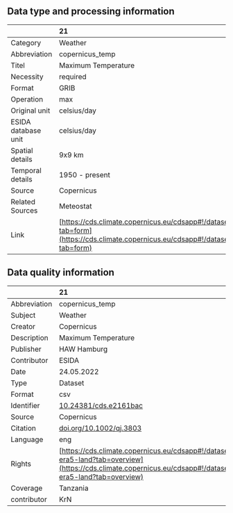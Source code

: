 ## Data type and processing information 

|                     | 21                                                                                                                                                                     | Description                                                                                                                                                            |
|:--------------------|:-----------------------------------------------------------------------------------------------------------------------------------------------------------------------|:-----------------------------------------------------------------------------------------------------------------------------------------------------------------------|
| Category            | Weather                                                                                                                                                                | Weather                                                                                                                                                                |
| Abbreviation        | copernicus_temp                                                                                                                                                        | copernicus_temp                                                                                                                                                        |
| Titel               | Maximum Temperature                                                                                                                                                    | Minumum Temperature                                                                                                                                                    |
| Necessity           | required                                                                                                                                                               | required                                                                                                                                                               |
| Format              | GRIB                                                                                                                                                                   | GRIB                                                                                                                                                                   |
| Operation           | max                                                                                                                                                                    | min                                                                                                                                                                    |
| Original unit       | celsius/day                                                                                                                                                            | celsius/day                                                                                                                                                            |
| ESIDA database unit | celsius/day                                                                                                                                                            | celsius/day                                                                                                                                                            |
| Spatial details     | 9x9 km                                                                                                                                                                 | 9x9 km                                                                                                                                                                 |
| Temporal details    | 1950 - present                                                                                                                                                         | 1950 - present                                                                                                                                                         |
| Source              | Copernicus                                                                                                                                                             | Copernicus                                                                                                                                                             |
| Related Sources     | Meteostat                                                                                                                                                              | Meteostat                                                                                                                                                              |
| Link                | [https://cds.climate.copernicus.eu/cdsapp#!/dataset/10.24381/cds.e2161bac?tab=form](https://cds.climate.copernicus.eu/cdsapp#!/dataset/10.24381/cds.e2161bac?tab=form) | [https://cds.climate.copernicus.eu/cdsapp#!/dataset/10.24381/cds.e2161bac?tab=form](https://cds.climate.copernicus.eu/cdsapp#!/dataset/10.24381/cds.e2161bac?tab=form) |

## Data quality information 

|              | 21                                                                                                                                                                           | Description                                                                                                                                                                  |
|:-------------|:-----------------------------------------------------------------------------------------------------------------------------------------------------------------------------|:-----------------------------------------------------------------------------------------------------------------------------------------------------------------------------|
| Abbreviation | copernicus_temp                                                                                                                                                              | copernicus_temp                                                                                                                                                              |
| Subject      | Weather                                                                                                                                                                      | Weather                                                                                                                                                                      |
| Creator      | Copernicus                                                                                                                                                                   | Copernicus                                                                                                                                                                   |
| Description  | Maximum Temperature                                                                                                                                                          | Minumum Temperature                                                                                                                                                          |
| Publisher    | HAW Hamburg                                                                                                                                                                  | HAW Hamburg                                                                                                                                                                  |
| Contributor  | ESIDA                                                                                                                                                                        | ESIDA                                                                                                                                                                        |
| Date         | 24.05.2022                                                                                                                                                                   | 24.05.2022                                                                                                                                                                   |
| Type         | Dataset                                                                                                                                                                      | Dataset                                                                                                                                                                      |
| Format       | csv                                                                                                                                                                          | csv                                                                                                                                                                          |
| Identifier   | [10.24381/cds.e2161bac](https://doi.org/10.24381/cds.e2161bac)                                                                                                               | [10.24381/cds.e2161bac](https://doi.org/10.24381/cds.e2161bac)                                                                                                               |
| Source       | Copernicus                                                                                                                                                                   | Copernicus                                                                                                                                                                   |
| Citation     | [doi.org/10.1002/qj.3803](doi.org/10.1002/qj.3803)                                                                                                                           | [doi.org/10.1002/qj.3803](doi.org/10.1002/qj.3803)                                                                                                                           |
| Language     | eng                                                                                                                                                                          | eng                                                                                                                                                                          |
| Rights       | [https://cds.climate.copernicus.eu/cdsapp#!/dataset/reanalysis-era5-land?tab=overview](https://cds.climate.copernicus.eu/cdsapp#!/dataset/reanalysis-era5-land?tab=overview) | [https://cds.climate.copernicus.eu/cdsapp#!/dataset/reanalysis-era5-land?tab=overview](https://cds.climate.copernicus.eu/cdsapp#!/dataset/reanalysis-era5-land?tab=overview) |
| Coverage     | Tanzania                                                                                                                                                                     | Tanzania                                                                                                                                                                     |
| contributor  | KrN                                                                                                                                                                          | KrN                                                                                                                                                                          |